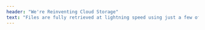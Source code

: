 ```yaml
---
header: "We're Reinventing Cloud Storage"
text: "Files are fully retrieved at lightning speed using just a few of the small fragments of that file on our network. There’s no central point of failure so your data is always available."
---
```

